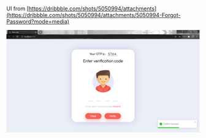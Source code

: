 #
UI from [https://dribbble.com/shots/5050994/attachments](https://dribbble.com/shots/5050994/attachments/5050994-Forgot-Password?mode=media)

![](public/OTP.png)
